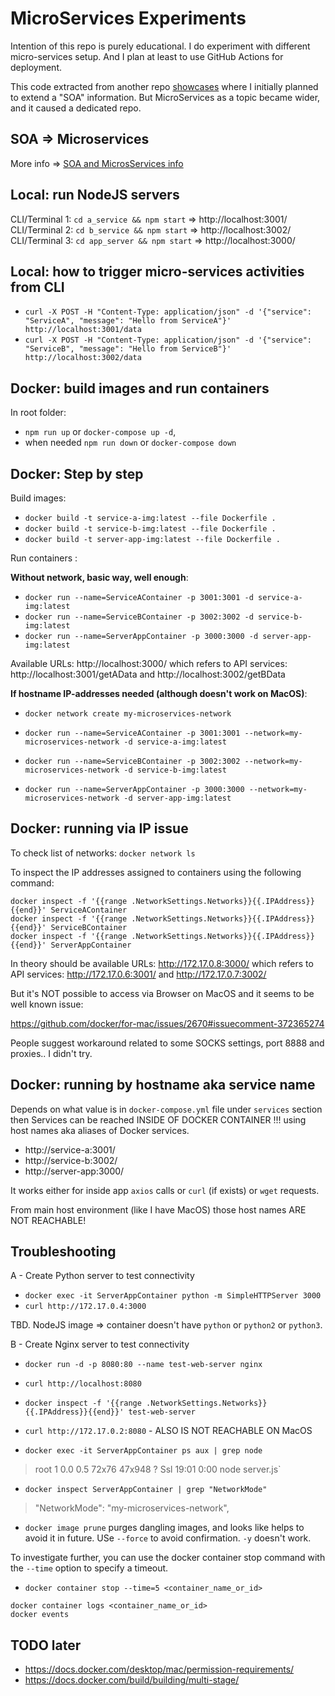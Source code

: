 MicroServices Experiments
===

Intention of this repo is purely educational. I do experiment with different micro-services setup. And I plan at least to use GitHub Actions for deployment.

This code extracted from another repo [showcases](https://github.com/alundiak/showcases/tree/main/SOA) where I initially planned to extend a "SOA" information. But MicroServices as a topic became wider, and it caused a dedicated repo.

## SOA => Microservices

More info => [SOA and MicrosServices info](./README_INFO.md)

## Local: run NodeJS servers

CLI/Terminal 1: `cd a_service && npm start` => http://localhost:3001/
CLI/Terminal 2: `cd b_service && npm start` => http://localhost:3002/
CLI/Terminal 3: `cd app_server && npm start` => http://localhost:3000/


## Local: how to trigger micro-services activities from CLI

- `curl -X POST -H "Content-Type: application/json" -d '{"service": "ServiceA", "message": "Hello from ServiceA"}' http://localhost:3001/data`
- `curl -X POST -H "Content-Type: application/json" -d '{"service": "ServiceB", "message": "Hello from ServiceB"}' http://localhost:3002/data`


## Docker: build images and run containers

In root folder: 

- `npm run up` or `docker-compose up -d`,
- when needed `npm run down` or `docker-compose down`

## Docker: Step by step

Build images:

- `docker build -t service-a-img:latest --file Dockerfile .`
- `docker build -t service-b-img:latest --file Dockerfile .`
- `docker build -t server-app-img:latest --file Dockerfile .`

Run containers :

**Without network, basic way, well enough**:

- `docker run --name=ServiceAContainer -p 3001:3001 -d service-a-img:latest`
- `docker run --name=ServiceBContainer -p 3002:3002 -d service-b-img:latest`
- `docker run --name=ServerAppContainer -p 3000:3000 -d server-app-img:latest`

Available URLs: http://localhost:3000/ which refers to API services: http://localhost:3001/getAData and http://localhost:3002/getBData

**If hostname IP-addresses needed (although doesn't work on MacOS)**:

- `docker network create my-microservices-network`

- `docker run --name=ServiceAContainer -p 3001:3001 --network=my-microservices-network -d service-a-img:latest`
- `docker run --name=ServiceBContainer -p 3002:3002 --network=my-microservices-network -d service-b-img:latest`
- `docker run --name=ServerAppContainer -p 3000:3000 --network=my-microservices-network -d server-app-img:latest`

## Docker: running via IP issue

To check list of networks: `docker network ls`

To inspect the IP addresses assigned to containers using the following command:

```
docker inspect -f '{{range .NetworkSettings.Networks}}{{.IPAddress}}{{end}}' ServiceAContainer
docker inspect -f '{{range .NetworkSettings.Networks}}{{.IPAddress}}{{end}}' ServiceBContainer
docker inspect -f '{{range .NetworkSettings.Networks}}{{.IPAddress}}{{end}}' ServerAppContainer
```

In theory should be available URLs: http://172.17.0.8:3000/ which refers to API services: http://172.17.0.6:3001/ and http://172.17.0.7:3002/

But it's NOT possible to access via Browser on MacOS and it seems to be well known issue:

https://github.com/docker/for-mac/issues/2670#issuecomment-372365274

People suggest workaround related to some SOCKS settings, port 8888 and proxies.. I didn't try.


## Docker: running by hostname aka service name

Depends on what value is in `docker-compose.yml` file under `services` section then Services can be reached INSIDE OF DOCKER CONTAINER !!! using host names aka aliases of Docker services.

- http://service-a:3001/
- http://service-b:3002/
- http://server-app:3000/

It works either for inside app `axios` calls or `curl` (if exists) or `wget` requests.

From main host environment (like I have MacOS) those host names ARE NOT REACHABLE!


## Troubleshooting

A - Create Python server to test connectivity

- `docker exec -it ServerAppContainer python -m SimpleHTTPServer 3000`
- `curl http://172.17.0.4:3000`

TBD. NodeJS image => container doesn't have `python` or `python2` or `python3`.

B - Create Nginx server to test connectivity

- `docker run -d -p 8080:80 --name test-web-server nginx`
- `curl http://localhost:8080`
- `docker inspect -f '{{range .NetworkSettings.Networks}}{{.IPAddress}}{{end}}' test-web-server`
- `curl http://172.17.0.2:8080` - ALSO IS NOT REACHABLE ON MacOS

- `docker exec -it ServerAppContainer ps aux | grep node`
> root         1  0.0  0.5 72x76 47x948 ?        Ssl  19:01   0:00 node server.js`

- `docker inspect ServerAppContainer | grep "NetworkMode"`
> "NetworkMode": "my-microservices-network",

- `docker image prune` purges dangling images, and looks like helps to avoid it in future. USe `--force` to avoid confirmation. `-y` doesn't work.

To investigate further, you can use the docker container stop command with the `--time` option to specify a timeout. 

- `docker container stop --time=5 <container_name_or_id>`

```
docker container logs <container_name_or_id>
docker events
```


## TODO later

- https://docs.docker.com/desktop/mac/permission-requirements/
- https://docs.docker.com/build/building/multi-stage/
